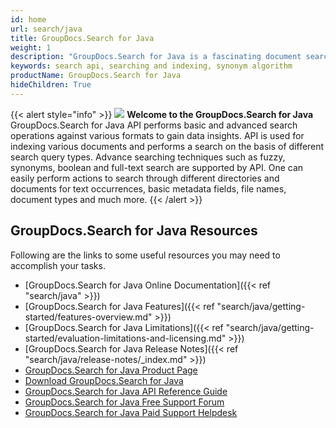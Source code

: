 ```yaml
---
id: home
url: search/java
title: GroupDocs.Search for Java
weight: 1
description: "GroupDocs.Search for Java is a fascinating document search API. It extracts text and metadata from documents and performs advanced searching and indexing operations on the basis of fuzzy and synonym algorithm"
keywords: search api, searching and indexing, synonym algorithm
productName: GroupDocs.Search for Java
hideChildren: True
---
```

{{< alert style="info" >}}
![](/search/java/images/home.png) **Welcome to the GroupDocs.Search for Java**  
GroupDocs.Search for Java API performs basic and advanced search operations against various formats to gain data insights. API is used for indexing various documents and performs a search on the basis of different search query types. Advance searching techniques such as fuzzy, synonyms, boolean and full-text search are supported by API. One can easily perform actions to search through different directories and documents for text occurrences, basic metadata fields, file names, document types and much more. 
{{< /alert >}}

## GroupDocs.Search for Java Resources
Following are the links to some useful resources you may need to accomplish your tasks.
*   [GroupDocs.Search for Java Online Documentation]({{< ref "search/java" >}})
*   [GroupDocs.Search for Java Features]({{< ref "search/java/getting-started/features-overview.md" >}})
*   [GroupDocs.Search for Java Limitations]({{< ref "search/java/getting-started/evaluation-limitations-and-licensing.md" >}})
*   [GroupDocs.Search for Java Release Notes]({{< ref "search/java/release-notes/_index.md" >}})
*   [GroupDocs.Search for Java Product Page](https://products.groupdocs.com/search/java)
*   [Download GroupDocs.Search for Java](https://artifact.groupdocs.com/webapp/#/artifacts/browse/tree/General/repo/com/groupdocs/groupdocs-search)
*   [GroupDocs.Search for Java API Reference Guide](https://reference.groupdocs.com/java/search)
*   [GroupDocs.Search for Java Free Support Forum](https://forum.groupdocs.com/c/search)
*   [GroupDocs.Search for Java Paid Support Helpdesk](https://helpdesk.groupdocs.com/)
